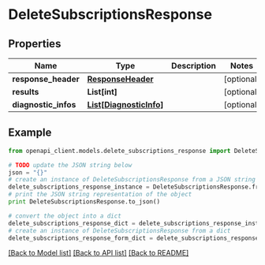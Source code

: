 # DeleteSubscriptionsResponse


## Properties
Name | Type | Description | Notes
------------ | ------------- | ------------- | -------------
**response_header** | [**ResponseHeader**](ResponseHeader.md) |  | [optional] 
**results** | **List[int]** |  | [optional] 
**diagnostic_infos** | [**List[DiagnosticInfo]**](DiagnosticInfo.md) |  | [optional] 

## Example

```python
from openapi_client.models.delete_subscriptions_response import DeleteSubscriptionsResponse

# TODO update the JSON string below
json = "{}"
# create an instance of DeleteSubscriptionsResponse from a JSON string
delete_subscriptions_response_instance = DeleteSubscriptionsResponse.from_json(json)
# print the JSON string representation of the object
print DeleteSubscriptionsResponse.to_json()

# convert the object into a dict
delete_subscriptions_response_dict = delete_subscriptions_response_instance.to_dict()
# create an instance of DeleteSubscriptionsResponse from a dict
delete_subscriptions_response_form_dict = delete_subscriptions_response.from_dict(delete_subscriptions_response_dict)
```
[[Back to Model list]](../README.md#documentation-for-models) [[Back to API list]](../README.md#documentation-for-api-endpoints) [[Back to README]](../README.md)


